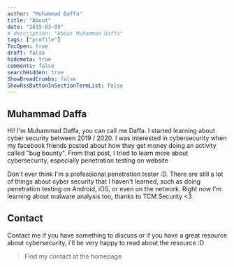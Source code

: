 ```yaml
---
author: "Muhammad Daffa"
title: "About"
date: "2019-03-09"
# description: "About Muhammad Daffa"
tags: ["profile"]
TocOpen: true
draft: false
hidemeta: true
comments: false
searchHidden: true
ShowBreadCrumbs: false
ShowRssButtonInSectionTermList: false
---
```


## Muhammad Daffa
Hi! I'm Muhammad Daffa, you can call me Daffa. I started learning about cyber security between 2019 / 2020. I was interested in cybersecurity when my facebook friends posted about how they get money doing an activity called "bug bounty". From that post, I tried to learn more about cybersecurity, especially penetration testing on website

Don't ever think I'm a professional penetration tester :D. There are still a lot of things about cyber security that I haven't learned, such as doing penetration testing on Android, iOS, or even on the network. Right now I'm learning about malware analysis too, thanks to TCM Security <3

## Contact
Contact me if you have something to discuss or if you have a great resource about cybersecurity, i'll be very happy to read about the resource :D
> Find my contact at the homepage
